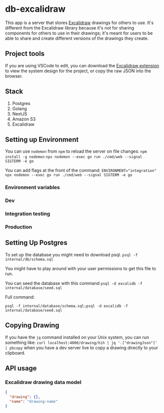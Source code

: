 # db-excalidraw

This app is a server that stores [Excalidraw](https://excalidraw.com/) drawings for others to use. It's different from the Excalidraw library because it's not for sharing components for others to use in their drawings; it's meant for users to be able to share and create different versions of the drawings they create.

## Project tools

If you are using VSCode to edit, you can download the [Excalidraw extension](https://marketplace.visualstudio.com/items?itemName=pomdtr.excalidraw-editor) to view the system design for the project, or copy the raw JSON into the browser.

## Stack

1. Postgres
2. Golang
3. NextJS
4. Amazon S3
5. Excalidraw

## Setting up Environment

You can use `nodemon` from `npm` to reload the server on file changes:
`npm install -g nodemon`
`npx nodemon --exec go run ./cmd/web --signal SIGTERM -e go`

You can add flags at the front of the command:
`ENVIRONMENT="integration" npx nodemon --exec go run ./cmd/web --signal SIGTERM -e go`

### Environment variables

### Dev

### Integration testing

### Production

## Setting Up Postgres

To set up the database you might need to download psql.
`psql -f internal/db/schema.sql`

You might have to play around with your user permissions to get this file to run.

You can seed the database with this command
`psql -d excalidb -f internal/database/seed.sql`

Full command:

`psql -f internal/database/schema.sql;psql -d excalidb -f internal/database/seed.sql`

## Copying Drawing

If you have the `jq` command installed on your Unix system, you can run something like:
`curl localhost:4000/drawing/hih | jq '.["drawingJson"]' | pbcopy`
when you have a dev server live to copy a drawing directly to your clipboard.

## API usage

### Excalidraw drawing data model

```json
{
  "drawing": {},
  "name": "drawing-name"
}
```



